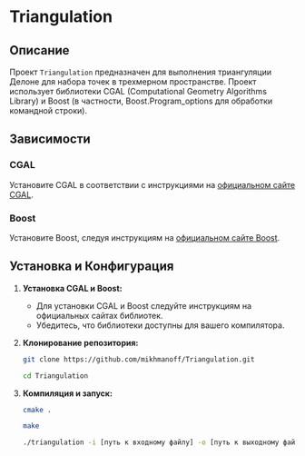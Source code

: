 # Triangulation


## Описание
Проект `Triangulation` предназначен для выполнения триангуляции Делоне для набора точек в трехмерном пространстве. Проект использует библиотеки CGAL (Computational Geometry Algorithms Library) и Boost (в частности, Boost.Program_options для обработки командной строки).

## Зависимости
### CGAL
Установите CGAL в соответствии с инструкциями на [официальном сайте CGAL](https://www.cgal.org/download.html).

### Boost
Установите Boost, следуя инструкциям на [официальном сайте Boost](https://www.boost.org/doc/libs/1_75_0/more/getting_started/index.html).

## Установка и Конфигурация
1. **Установка CGAL и Boost:**
   - Для установки CGAL и Boost следуйте инструкциям на официальных сайтах библиотек.
   - Убедитесь, что библиотеки доступны для вашего компилятора.

2. **Клонирование репозитория:**
   ```bash
   git clone https://github.com/mikhmanoff/Triangulation.git
   
   cd Triangulation

2. **Компиляция и запуск:**
   ```bash
   cmake .

   make

   ./triangulation -i [путь к входному файлу] -o [путь к выходному файлу]
